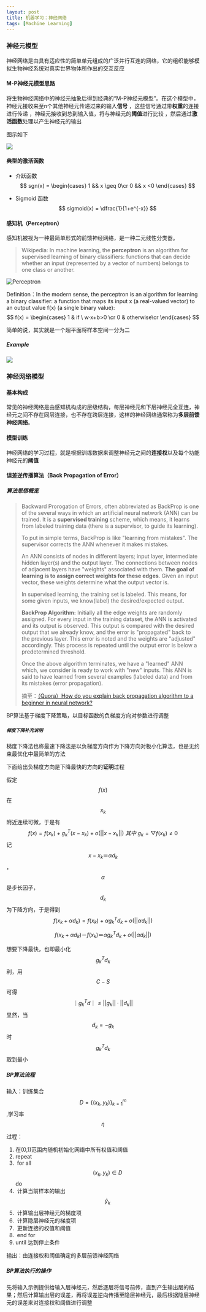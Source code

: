 ```yaml
---
layout: post
title: 机器学习：神经网络
tags: [Machine Learning]
---
```


### 神经元模型

神经网络是由具有适应性的简单单元组成的广泛并行互连的网络，它的组织能够模拟生物神经系统对真实世界物体所作出的交互反应

#### M-P神经元模型思路

将生物神经网络中的神经元抽象后得到经典的“M-P神经元模型”。在这个模型中，神经元接收来至n个其他神经元传递过来的输入**信号** ，这些信号通过带**权重**的连接进行传递 ，神经元接收到总到输入值，将与神经元的**阈值**进行比较 ，然后通过**激活函数**处理以产生神经元的输出

图示如下

![](http://ww4.sinaimg.cn/large/006y8lVajw1f8j1d53jvzj31g00o5juu.jpg)

#### 典型的激活函数

- 介跃函数
  $$
  sgn(x) = 
  \begin{cases}
  1 && x \geq 0\cr
  0 && x <0
  \end{cases}
  $$










- Sigmoid 函数
  $$
  sigmoid(x) = \dfrac{1}{1+e^{-x}}
  $$








#### 感知机（Perceptron）

感知机被视为一种最简单形式的前馈神经网络，是一种二元线性分类器。

> Wikipedia: In machine learning, the **perceptron** is an algorithm for supervised learning of binary classifiers: functions that can decide whether an input (represented by a vector of numbers) belongs to one class or another.

![Perceptron](https://upload.wikimedia.org/wikipedia/commons/thumb/4/42/A_simple_neural_network_with_two_input_units_and_one_output_unit.png/500px-A_simple_neural_network_with_two_input_units_and_one_output_unit.png)

Definition：In the modern sense, the perceptron is an algorithm for learning a binary classifier: a function that maps its input x (a real-valued vector) to an output value f(x) (a single binary value):
$$
f(x) = \begin{cases}
1 & if  \ w·x+b>0 \cr
0 & otherwise\cr
\end{cases}
$$

简单的说，其实就是一个超平面将样本空间一分为二

##### Example

![](http://ww3.sinaimg.cn/large/801b780ajw1f872xz92d0j21kw0u9n8h.jpg)

### 神经网络模型

#### 基本构成

常见的神经网络是由感知机构成的层级结构，每层神经元和下层神经元全互连，神经元之间不存在同层连接，也不存在跨层连接，这样的神经网络通常称为**多层前馈神经网络**。

#### 模型训练

神经网络的学习过程，就是根据训练数据来调整神经元之间的**连接权**以及每个功能神经元的**阈值**

#### 误差逆传播算法（Back Propagation of Error）

##### 算法思想概览

> Backward Prorogation of Errors, often abbreviated as BackProp is one of the several ways in which an artificial neural network (ANN) can be trained. It is a **supervised training** scheme, which means, it learns from labeled training data (there is a supervisor, to guide its learning).
>
> To put in simple terms, BackProp is like "learning from mistakes". The supervisor corrects the ANN whenever it makes mistakes. 
>
> An ANN consists of nodes in different layers; input layer, intermediate hidden layer(s) and the output layer. The connections between nodes of adjacent layers have "weights" associated with them. **The goal of learning is to assign correct weights for these edges**. Given an input vector, these weights determine what the output vector is.
>
> In supervised learning, the training set is labeled. This means, for some given inputs, we know(label) the desired/expected output.  
>
> **BackProp Algorithm:**
> Initially all the edge weights are randomly assigned. For every input in the training dataset, the ANN is activated and its output is observed. This output is compared with the desired output that we already know, and the error is "propagated" back to the previous layer. This error is noted and the weights are "adjusted" accordingly. This process is repeated until the output error is below a predetermined threshold. 
>
> Once the above algorithm terminates, we have a "learned" ANN which, we consider is ready to work with "new" inputs. This ANN is said to have learned from several examples (labeled data) and from its mistakes (error propagation).
>
> 摘至：[（Quora）How do you explain back propagation algorithm to a beginner in neural network?](https://www.quora.com/How-do-you-explain-back-propagation-algorithm-to-a-beginner-in-neural-network)

BP算法基于梯度下降策略，以目标函数的负梯度方向对参数进行调整

##### `梯度下降补充说明`

 梯度下降法也称最速下降法是以负梯度方向作为下降方向对极小化算法，也是无约束最优化中最简单的方法

下面给出负梯度方向是下降最快的方向的**证明**过程

假定$$f(x)$$在$$x_k$$附近连续可微，于是有
$$
f(x) = f(x_k) + g^{T}_k(x-x_k)+o(||x-x_k||)   \   其中 \  g_k =▽f(x_k)≠0
$$
记$$x-x_k＝\alpha d_k$$，$$\alpha$$ 是步长因子，$$d_k$$ 为下降方向，于是得到
$$
f(x_k+\alpha d_k) = f(x_k)+\alpha g^{T}_kd_k+o(||\alpha d_k||)
$$

$$
f(x_k+\alpha d_k) －f(x_k)＝\alpha g^{T}_kd_k+o(||\alpha d_k||)
$$

想要下降最快，也即最小化 $$g^{T}_k d_k$$ 利，用$$C-S$$可得
$$
｜g^{T}_k d｜\le ||g_k||·||d_k||
$$
显然，当$$d_k = -g_k$$时$$g^{T}_k d_k$$取到最小

##### BP算法流程

输入：训练集合$$D = \{(x_k,y_k)\}^{m}_{k=1}$$,学习率$$\eta$$

过程：

1. 在(0,1)范围内随机初始化网络中所有权值和阈值
2. repeat
3. ​    for all $$(x_k,y_k) \in D$$ do
4. ​        计算当前样本的输出$$\hat{y}_k$$
5. ​        计算输出层神经元的梯度项
6. ​        计算隐层神经元的梯度项
7. ​        更新连接的权值和阈值
8. ​    end for
9. until 达到停止条件

输出：由连接权和阈值确定的多层前馈神经网络



##### BP算法执行的操作

先将输入示例提供给输入层神经元，然后逐层将信号前传，直到产生输出层的结果；然后计算输出层的误差，再将误差逆向传播至隐层神经元，最后根据隐层神经元的误差来对连接权和阈值进行调整

